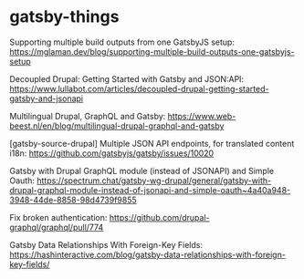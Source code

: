 # gatsby-things


Supporting multiple build outputs from one GatsbyJS setup:
https://mglaman.dev/blog/supporting-multiple-build-outputs-one-gatsbyjs-setup

 Decoupled Drupal: Getting Started with Gatsby and JSON:API:
https://www.lullabot.com/articles/decoupled-drupal-getting-started-gatsby-and-jsonapi


Multilingual Drupal, GraphQL and Gatsby:
https://www.web-beest.nl/en/blog/multilingual-drupal-graphql-and-gatsby


[gatsby-source-drupal] Multiple JSON API endpoints, for translated content i18n:
https://github.com/gatsbyjs/gatsby/issues/10020


Gatsby with Drupal GraphQL module (instead of JSONAPI) and Simple Oauth:
https://spectrum.chat/gatsby-wg-drupal/general/gatsby-with-drupal-graphql-module-instead-of-jsonapi-and-simple-oauth~4a40a948-3948-44de-8858-98d4739f9855


Fix broken authentication:
https://github.com/drupal-graphql/graphql/pull/774


Gatsby Data Relationships With Foreign-Key Fields:
https://hashinteractive.com/blog/gatsby-data-relationships-with-foreign-key-fields/

